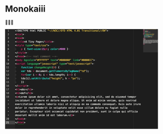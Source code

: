 # Monokaiii


🌈🌈🌈


![Screenshot](https://raw.githubusercontent.com/nervewax/monokaiii/screenshots/screenshots/screenshot.png "Screenshot")
